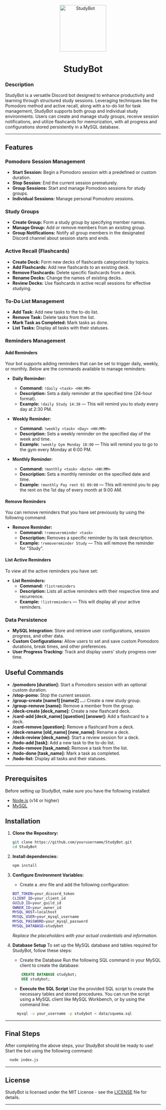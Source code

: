 <p align="center">
  <img src="https://i.imgur.com/UhncxoT.png" alt="StudyBot" width="150"/>
  <h1 align = "center">StudyBot</h1>
</p>

### Description
StudyBot is a versatile Discord bot designed to enhance productivity and learning through structured study sessions. Leveraging techniques like the Pomodoro method and active recall, along with a to-do list for task management, StudyBot supports both group and individual study environments. Users can create and manage study groups, receive session notifications, and utilize flashcards for memorization, with all progress and configurations stored persistently in a MySQL database.

---

## Features

### Pomodoro Session Management

- **Start Session:** Begin a Pomodoro session with a predefined or custom duration.
- **Stop Session:** End the current session prematurely.
- **Group Sessions:** Start and manage Pomodoro sessions for study groups.
- **Individual Sessions:** Manage personal Pomodoro sessions.

### Study Groups

- **Create Group:** Form a study group by specifying member names.
- **Manage Group:** Add or remove members from an existing group.
- **Group Notifications:** Notify all group members in the designated Discord channel about session starts and ends.

### Active Recall (Flashcards)

- **Create Deck:** Form new decks of flashcards categorized by topics.
- **Add Flashcards:** Add new flashcards to an existing deck.
- **Remove Flashcards:** Delete specific flashcards from a deck.
- **Rename Decks:** Change the names of existing decks.
- **Review Decks:** Use flashcards in active recall sessions for effective studying.

### To-Do List Management

- **Add Task:** Add new tasks to the to-do list.
- **Remove Task:** Delete tasks from the list.
- **Mark Task as Completed:** Mark tasks as done.
- **List Tasks:** Display all tasks with their statuses.

### Reminders Management

#### Add Reminders

Your bot supports adding reminders that can be set to trigger daily, weekly, or monthly. Below are the commands available to manage reminders:

- **Daily Reminder:**
  - **Command:** `!daily <task> <HH:MM>`
  - **Description:** Sets a daily reminder at the specified time (24-hour format).
  - **Example:** `!daily Study 14:30` — This will remind you to study every day at 2:30 PM.

- **Weekly Reminder:**
  - **Command:** `!weekly <task> <Day> <HH:MM>`
  - **Description:** Sets a weekly reminder on the specified day of the week and time.
  - **Example:** `!weekly Gym Monday 18:00` — This will remind you to go to the gym every Monday at 6:00 PM.

- **Monthly Reminder:**
  - **Command:** `!monthly <task> <Date> <HH:MM>`
  - **Description:** Sets a monthly reminder on the specified date and time.
  - **Example:** `!monthly Pay rent 01 09:00` — This will remind you to pay the rent on the 1st day of every month at 9:00 AM.

#### Remove Reminders

You can remove reminders that you have set previously by using the following command:

- **Remove Reminder:**
  - **Command:** `!removereminder <task>`
  - **Description:** Removes a specific reminder by its task description.
  - **Example:** `!removereminder Study` — This will remove the reminder for "Study".

#### List Active Reminders

To view all the active reminders you have set:

- **List Reminders:**
  - **Command:** `!listreminders`
  - **Description:** Lists all active reminders with their respective time and recurrence.
  - **Example:** `!listreminders` — This will display all your active reminders.

### Data Persistence

- **MySQL Integration:** Store and retrieve user configurations, session progress, and other data.
- **Custom Configurations:** Allow users to set and save custom Pomodoro durations, break times, and other preferences.
- **User Progress Tracking:** Track and display users' study progress over time.

## Useful Commands

- **/pomodoro [duration]:** Start a Pomodoro session with an optional custom duration.
- **/stop-pomo:** Stop the current session.
- **/group-create [name1] [name2] ...:** Create a new study group.
- **/group-remove [name]:** Remove a member from the group.
- **/deck-create [deck_name]:** Create a new flashcard deck.
- **/card-add [deck_name] [question] [answer]:** Add a flashcard to a deck.
- **/card-remove [question]:** Remove a flashcard from a deck.
- **/deck-rename [old_name] [new_name]:** Rename a deck.
- **/deck-review [deck_name]:** Start a review session for a deck.
- **/todo-add [task]:** Add a new task to the to-do list.
- **/todo-remove [task_name]:** Remove a task from the list.
- **/todo-done [task_name]:** Mark a task as completed.
- **/todo-list:** Display all tasks and their statuses.

---

## Prerequisites

Before setting up StudyBot, make sure you have the following installed:

- [Node.js](https://nodejs.org/en/download/) (v14 or higher)
- [MySQL](https://dev.mysql.com/downloads/mysql/)

## Installation

1. **Clone the Repository:**
   ```bash
   git clone https://github.com/yourusername/StudyBot.git
   cd StudyBot
   ```

2. **Install dependencies:**
    ```bash
    npm install
    ```

3. **Configure Environment Variables:**
    - Create a .env file and add the following configuration:
    ```bash
    BOT_TOKEN=your_discord_token
    CLIENT_ID=your_client_id
    GUILD_ID=your_guild_id
    OWNER_ID=your_owner_id
    MYSQL_HOST=localhost
    MYSQL_USER=your_mysql_username
    MYSQL_PASSWORD=your_mysql_password
    MYSQL_DATABASE=studybot
    ```
    *Replace the placeholders with your actual credentials and information.*

4. **Database Setup**
To set up the MySQL database and tables required for StudyBot, follow these steps:

    - Create the Database
    Run the following SQL command in your MySQL client to create the database:
    ```sql
        CREATE DATABASE studybot;
        USE studybot;
    ```
    - **Execute the SQL Script**
    Use the provided SQL script to create the necessary tables and stored procedures. You can run the script using a MySQL client like MySQL Workbench, or by using the command line:
    ```bash
      mysql -u your_username -p studybot < data/squema.sql
    ```

---

## Final Steps
After completing the above steps, your StudyBot should be ready to use! Start the bot using the following command:
  ```bash
    node index.js
  ```


---

## License

StudyBot is licensed under the MIT License - see the [LICENSE](./LICENSE) file for details.

---
